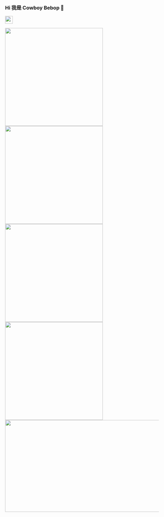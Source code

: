 ### Hi 我是 Cowboy Bebop 👋
 <code><img src="https://avatars.githubusercontent.com/u/30693884?v=4" width="25px" ></code>
 
<img src="https://swg.notion.pet/s/6d85a2b962cffa001079758f05a9d0cd" style="min-width:100px;width:320px;min-height:100px;height:320px">
<img src="https://swg.notion.pet/s/eda7dd5063574cef002a9da130eb9b26" style="min-width:100px;width:320px;min-height:100px;height:320px">
<img src="https://swg.notion.pet/s/371fb7ad63574d0b001c8f996a76b112" style="min-width:100px;width:320px;min-height:100px;height:320px">
<img src="https://swg.notion.pet/s/80516fb663574df40029aeed2190c38a" style="min-width:100px;width:320px;min-height:100px;height:320px">
<br />

<img src="https://swg.notion.pet/s/bg-76fd7bc163574e290025da68708cd056" style="min-width:100px;width:750px;min-height:100px;height:300px">
